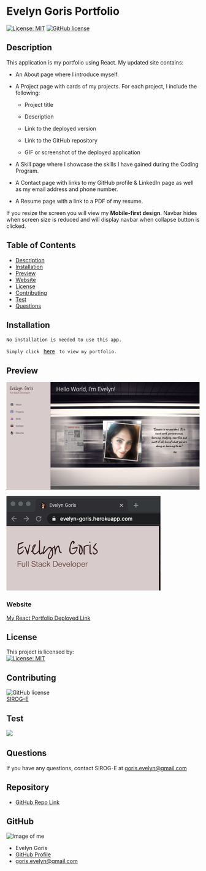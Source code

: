 # Evelyn Goris Portfolio

[![License: MIT](https://img.shields.io/badge/License-MIT-yellow.svg)](https://opensource.org/licenses/MIT)
[![GitHub license](https://img.shields.io/badge/Made%20by-SIROG--E-ab8c9b?style=flat&logo=github)](http://https://github.com/SIROG-E)

## Description

This application is my portfolio using React. My updated site contains:

- An About page where I introduce myself.

- A Project page with cards of my projects. For each project, I include the following:

  - Project title

  - Description

  - Link to the deployed version

  - Link to the GitHub repository

  - GIF or screenshot of the deployed application

- A Skill page where I showcase the skills I have gained during the Coding Program.

- A Contact page with links to my GitHub profile & LinkedIn page as well as my email address and phone number.

- A Resume page with a link to a PDF of my resume.

If you resize the screen you will view my **Mobile-first design**. Navbar hides when screen size is reduced and will display navbar when collapse button is clicked.

## Table of Contents

- [Description](#description)
- [Installation](#installation)
- [Preview](#preview)
- [Website](#website)
- [License](#license)
- [Contributing](#contributing)
- [Test](#tests)
- [Questions](#questions)

## Installation

```
No installation is needed to use this app.
```

`Simply click ` [here](https://evelyn-goris.herokuapp.com/) ` to view my portfolio.`

## Preview

![My React Portfolio Preview](public/static/img/readme/Portfolio_Preview.png)

![Checkout my favicon!](public/static/img/readme/Favicon.png)

### Website

[My React Portfolio Deployed Link](https://evelyn-goris.herokuapp.com/)

## License

This project is licensed by:\
[![License: MIT](https://img.shields.io/badge/License-MIT-yellow.svg)](https://opensource.org/licenses/MIT)

## Contributing

![GitHub license](https://img.shields.io/badge/Made%20by-SIROG--E-ab8c9b?style=flat&logo=github)\
[SIROG-E](https://github.com/SIROG-E)

## Test

![](https://img.shields.io/badge/Test-100%25-success?style=flat&logo=node.js)

## Questions

If you have any questions, contact SIROG-E at goris.evelyn@gmail.com

## Repository

- [GitHub Repo Link](https://github.com/SIROG-E/Evelyn_Goris)

## GitHub

![Image of me](https://avatars2.githubusercontent.com/u/70104520?s=150&u=8e74301d42e60aae2307f5628e80c8f9cf9f8263&v=4)

- Evelyn Goris
- [GitHub Profile](https://github.com/SIROG-E)
- goris.evelyn@gmail.com
